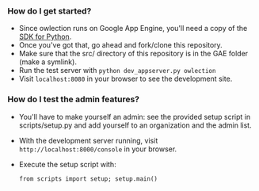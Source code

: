 ### How do I get started?

- Since owlection runs on Google App Engine, you'll need a copy of the [SDK for Python](https://developers.google.com/appengine/downloads).
- Once you've got that, go ahead and fork/clone this repository.
- Make sure that the src/ directory of this repository is in the GAE folder (make a symlink).
- Run the test server with `python dev_appserver.py owlection`
- Visit `localhost:8080` in your browser to see the development site.

### How do I test the admin features?

- You'll have to make yourself an admin: see the provided setup script in scripts/setup.py and add yourself to an organization and the admin list.
- With the development server running, visit `http://localhost:8000/console` in your browser.
- Execute the setup script with:

  `from scripts import setup; setup.main()`
